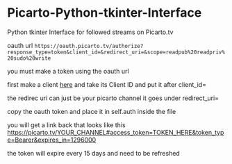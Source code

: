 # Picarto-Python-tkinter-Interface
Python tkinter Interface for followed streams on Picarto.tv

oauth url `https://oauth.picarto.tv/authorize?response_type=token&client_id=&redirect_uri=&scope=readpub%20readpriv%20sudo%20write`

you must make a token using the oauth url

first make a client [here](https://oauth.picarto.tv/client) and take its Client ID and put it after client_id=

the redirec uri can just be your picarto channel it goes under redirect_uri=

copy the oauth token and place it in self.auth inside the file

you will get a link back that looks like this https://picarto.tv/YOUR_CHANNEL#access_token=TOKEN_HERE&token_type=Bearer&expires_in=1296000

the token will expire every 15 days and need to be refreshed
